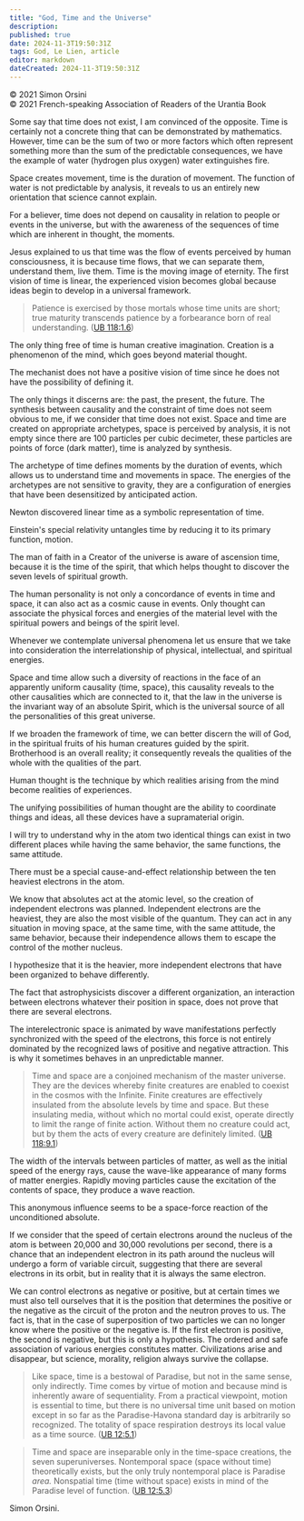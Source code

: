 ```yaml
---
title: "God, Time and the Universe"
description: 
published: true
date: 2024-11-3T19:50:31Z
tags: God, Le Lien, article
editor: markdown
dateCreated: 2024-11-3T19:50:31Z
---
```


<p class="v-card v-sheet theme--light grey lighten-3 px-2">© 2021 Simon Orsini<br>© 2021 French-speaking Association of Readers of the Urantia Book</p>


Some say that time does not exist, I am convinced of the opposite. Time is certainly not a concrete thing that can be demonstrated by mathematics. However, time can be the sum of two or more factors which often represent something more than the sum of the predictable consequences, we have the example of water (hydrogen plus oxygen) water extinguishes fire.

Space creates movement, time is the duration of movement. The function of water is not predictable by analysis, it reveals to us an entirely new orientation that science cannot explain.

For a believer, time does not depend on causality in relation to people or events in the universe, but with the awareness of the sequences of time which are inherent in thought, the moments.

Jesus explained to us that time was the flow of events perceived by human consciousness, it is because time flows, that we can separate them, understand them, live them. Time is the moving image of eternity. The first vision of time is linear, the experienced vision becomes global because ideas begin to develop in a universal framework.

> Patience is exercised by those mortals whose time units are short; true maturity transcends patience by a forbearance born of real understanding. ([UB 118:1.6](/en/The_Urantia_Book/118#p1_6))


The only thing free of time is human creative imagination. Creation is a phenomenon of the mind, which goes beyond material thought.

The mechanist does not have a positive vision of time since he does not have the possibility of defining it.

The only things it discerns are: the past, the present, the future. The synthesis between causality and the constraint of time does not seem obvious to me, if we consider that time does not exist. Space and time are created on appropriate archetypes, space is perceived by analysis, it is not empty since there are 100 particles per cubic decimeter, these particles are points of force (dark matter), time is analyzed by synthesis.

The archetype of time defines moments by the duration of events, which allows us to understand time and movements in space. The energies of the archetypes are not sensitive to gravity, they are a configuration of energies that have been desensitized by anticipated action.

Newton discovered linear time as a symbolic representation of time.

Einstein's special relativity untangles time by reducing it to its primary function, motion.

The man of faith in a Creator of the universe is aware of ascension time, because it is the time of the spirit, that which helps thought to discover the seven levels of spiritual growth.

The human personality is not only a concordance of events in time and space, it can also act as a cosmic cause in events. Only thought can associate the physical forces and energies of the material level with the spiritual powers and beings of the spirit level.

Whenever we contemplate universal phenomena let us ensure that we take into consideration the interrelationship of physical, intellectual, and spiritual energies.

Space and time allow such a diversity of reactions in the face of an apparently uniform causality (time, space), this causality reveals to the other causalities which are connected to it, that the law in the universe is the invariant way of an absolute Spirit, which is the universal source of all the personalities of this great universe.

If we broaden the framework of time, we can better discern the will of God, in the spiritual fruits of his human creatures guided by the spirit. Brotherhood is an overall reality; it consequently reveals the qualities of the whole with the qualities of the part.

Human thought is the technique by which realities arising from the mind become realities of experiences.

The unifying possibilities of human thought are the ability to coordinate things and ideas, all these devices have a supramaterial origin.

I will try to understand why in the atom two identical things can exist in two different places while having the same behavior, the same functions, the same attitude.

There must be a special cause-and-effect relationship between the ten heaviest electrons in the atom.

We know that absolutes act at the atomic level, so the creation of independent electrons was planned. Independent electrons are the heaviest, they are also the most visible of the quantum. They can act in any situation in moving space, at the same time, with the same attitude, the same behavior, because their independence allows them to escape the control of the mother nucleus.

I hypothesize that it is the heavier, more independent electrons that have been organized to behave differently.

The fact that astrophysicists discover a different organization, an interaction between electrons whatever their position in space, does not prove that there are several electrons.

The interelectronic space is animated by wave manifestations perfectly synchronized with the speed of the electrons, this force is not entirely dominated by the recognized laws of positive and negative attraction. This is why it sometimes behaves in an unpredictable manner.

> Time and space are a conjoined mechanism of the master universe. They are the devices whereby finite creatures are enabled to coexist in the cosmos with the Infinite. Finite creatures are effectively insulated from the absolute levels by time and space. But these insulating media, without which no mortal could exist, operate directly to limit the range of finite action. Without them no creature could act, but by them the acts of every creature are definitely limited. ([UB 118:9.1](/en/The_Urantia_Book/118#p9_1))

The width of the intervals between particles of matter, as well as the initial speed of the energy rays, cause the wave-like appearance of many forms of matter energies. Rapidly moving particles cause the excitation of the contents of space, they produce a wave reaction.

This anonymous influence seems to be a space-force reaction of the unconditioned absolute.

If we consider that the speed of certain electrons around the nucleus of the atom is between 20,000 and 30,000 revolutions per second, there is a chance that an independent electron in its path around the nucleus will undergo a form of variable circuit, suggesting that there are several electrons in its orbit, but in reality that it is always the same electron.

We can control electrons as negative or positive, but at certain times we must also tell ourselves that it is the position that determines the positive or the negative as the circuit of the proton and the neutron proves to us. The fact is, that in the case of superposition of two particles we can no longer know where the positive or the negative is. If the first electron is positive, the second is negative, but this is only a hypothesis. The ordered and safe association of various energies constitutes matter. Civilizations arise and disappear, but science, morality, religion always survive the collapse.

> Like space, time is a bestowal of Paradise, but not in the same sense, only indirectly. Time comes by virtue of motion and because mind is inherently aware of sequentiality. From a practical viewpoint, motion is essential to time, but there is no universal time unit based on motion except in so far as the Paradise-Havona standard day is arbitrarily so recognized. The totality of space respiration destroys its local value as a time source. ([UB 12:5.1](/en/The_Urantia_Book/12#p5_1))

> Time and space are inseparable only in the time-space creations, the seven superuniverses. Nontemporal space (space without time) theoretically exists, but the only truly nontemporal place is Paradise *area.* Nonspatial time (time without space) exists in mind of the Paradise level of function. ([UB 12:5.3](/en/The_Urantia_Book/12#p5_3))



Simon Orsini.

